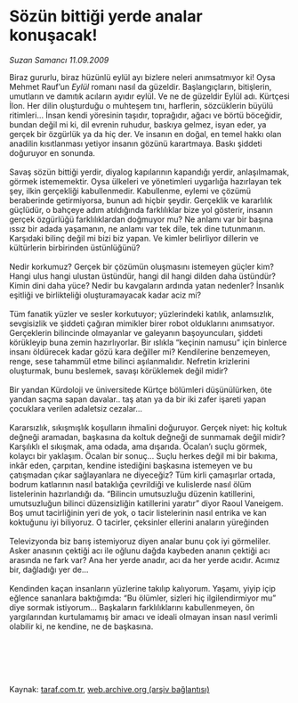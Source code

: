 # Sözün bittiği yerde analar konuşacak!

*Suzan Samancı 11.09.2009*

<div class="taraf_structure_2col_1zq">
<div class="margen_n">



 <p>Biraz gururlu, biraz hüzünlü eylül ayı bizlere neleri anımsatmıyor ki! Oysa Mehmet Rauf’un <i>Eylül</i> romanı nasıl da güzeldir. Başlangıçların, bitişlerin, umutların ve damıtık acıların ayıdır eylül. Ve ne de güzeldir Eylül adı. Kürtçesi İlon. Her dilin oluşturduğu o muhteşem tını, harflerin, sözcüklerin büyülü ritimleri... İnsan kendi yöresinin taşıdır, toprağıdır, ağacı ve börtü böceğidir, bundan değil mi ki, dil evrenin ruhudur, baskıya gelmez, isyan eder, ya gerçek bir özgürlük ya da hiç der. Ve insanın en doğal, en temel hakkı olan anadilin kısıtlanması yetiyor insanın gözünü karartmaya. Baskı şiddeti doğuruyor en sonunda. <br/><br/>Savaş sözün bittiği yerdir, diyalog kapılarının kapandığı yerdir, anlaşılmamak, görmek istememektir. Oysa ülkeleri ve yönetimleri uygarlığa hazırlayan tek şey, ilkin gerçekliği kabullenmedir. Kabullenme, eylemi ve çözümü beraberinde getirmiyorsa, bunun adı hiçbir şeydir. Gerçeklik ve kararlılık güçlüdür, o bahçeye adım atıldığında farklılıklar bize yol gösterir, insanın gerçek özgürlüğü farklılıklardan doğmuyor mu? Ne anlamı var bir başına ıssız bir adada yaşamanın, ne anlamı var tek dile, tek dine tutunmanın. Karşıdaki bilinç değil mi bizi biz yapan. Ve kimler belirliyor dillerin ve kültürlerin birbirinden üstünlüğünü? <br/><br/>Nedir korkumuz? Gerçek bir çözümün oluşmasını istemeyen güçler kim? Hangi ulus hangi ulustan üstündür, hangi dil hangi dilden daha üstündür? Kimin dini daha yüce? Nedir bu kavgaların ardında yatan nedenler? İnsanlık eşitliği ve birlikteliği oluşturamayacak kadar aciz mi? <br/><br/>Tüm fanatik yüzler ve sesler korkutuyor; yüzlerindeki katılık, anlamsızlık, sevgisizlik ve şiddeti çağıran mimikler birer robot olduklarını anımsatıyor. Gerçeklerin bilincinde olmayanlar ve galeyanın başoyuncuları, şiddeti körükleyip buna zemin hazırlıyorlar. Bir ıslıkla “keçinin namusu” için binlerce insanı öldürecek kadar gözü kara değiller mi? Kendilerine benzemeyen, renge, sese tahammül etme bilinci aşılanmalıdır. Nefretin krizlerini oluşturmak, bunu beslemek, savaşı körüklemek değil midir? <br/><br/>Bir yandan Kürdoloji ve üniversitede Kürtçe bölümleri düşünülürken, öte yandan saçma sapan davalar.. taş atan ya da bir iki zafer işareti yapan çocuklara verilen adaletsiz cezalar... <br/><br/>Kararsızlık, sıkışmışlık koşulların ihmalini doğuruyor. Gerçek niyet: hiç koltuk değneği aramadan, başkasına da koltuk değneği de sunmamak değil midir? Karşılıklı el sıkışmak, ama odada, ama dışarıda. Öcalan’ı suçlu görmek, kolaycı bir yaklaşım. Öcalan bir sonuç... Suçlu herkes değil mi bir bakıma, inkâr eden, çarpıtan, kendine istediğini başkasına istemeyen ve bu çatışmadan çıkar sağlayanlara ne diyeceğiz? Tüm kirli çamaşırlar ortada, bodrum katlarının nasıl bataklığa çevrildiği ve kulislerde nasıl ölüm listelerinin hazırlandığı da. “Bilincin umutsuzluğu düzenin katillerini, umutsuzluğun bilinci düzensizliğin katillerini yaratır” diyor Raoul Vaneigem. Boş umut tacirliğinin yeri de yok, o tacir listelerinin nasıl entrika ve kan koktuğunu iyi biliyoruz. O tacirler, çeksinler ellerini anaların yüreğinden <br/><br/>Televizyonda biz barış istemiyoruz diyen analar bunu çok iyi görmeliler. Asker anasının çektiği acı ile oğlunu dağda kaybeden ananın çektiği acı arasında ne fark var? Ana her yerde anadır, acı da her yerde acıdır. Acımız bir, dağladığı yer de... <br/><br/>Kendinden kaçan insanların yüzlerine takılıp kalıyorum. Yaşamı, yiyip içip eğlence sananlara baktığımda: “Bu ölümler, sizleri hiç ilgilendirmiyor mu” diye sormak istiyorum... Başkaların farklılıklarını kabullenmeyen, ön yargılarından kurtulamamış bir amacı ve ideali olmayan insan nasıl verimli olabilir ki, ne kendine, ne de başkasına.</p>
<br/>
<br/>
<br/>



<br/>


<div id="taraf_not">
</div>

</div>


</div>

Kaynak: [taraf.com.tr](http://taraf.com.tr:80/makale/7346.htm), [web.archive.org (arşiv bağlantısı)](http://web.archive.org/web/20091129154334/http://taraf.com.tr:80/makale/7346.htm)
